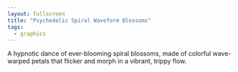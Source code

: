 ```yaml
---
layout: fullscreen
title: "Psychedelic Spiral Waveform Blossoms"
tags:
  - graphics
---
```


A hypnotic dance of ever-blooming spiral blossoms, made of colorful wave-warped petals that flicker and morph in a vibrant, trippy flow.

<canvas id="blossomCanvas" width="800" height="800"></canvas>
<script>
const canvas = document.getElementById('blossomCanvas');
const ctx = canvas.getContext('2d');
canvas.width = canvas.height = 800;
const W = canvas.width;
const H = canvas.height;
let t = 0;

/**
 * Returns a psychedelic color given an angle and a time.
 */
function rainbowColor(angle, time, alpha = 1) {
    // Hue shift for vibrant gradient
    let hue = ((angle * 180 / Math.PI) + time * 80) % 360;
    let sat = 75 + 25 * Math.sin(time + angle * 3);
    let light = 50 + 10 * Math.cos(angle * 2 - time * 1.2);
    return `hsla(${hue},${sat}%,${light}%,${alpha})`;
}

/**
 * Draw a morphing psychedelic spiral blossom with petals made from sine-warped curves.
 */
function drawBlossom(cx, cy, baseRadius, nPetals, globalPhase, layer, t) {
    ctx.save();
    ctx.translate(cx, cy);
    const steps = 200; // points per petal
    const petalPhase = globalPhase + layer * 2.2;
    const timeWobble = Math.sin(t * 0.85 + layer * 1.4) * 0.7;

    for (let p = 0; p < nPetals; p++) {
        ctx.beginPath();
        for (let i = 0; i <= steps; i++) {
            // Angle along petal
            let ang = Math.PI * i / steps;
            // Radial ripple per layer/petal
            let ripple =
                Math.sin(ang * 2 + t * 1.6 + p * 0.7 + layer * 0.5) * 0.25 +
                Math.cos(ang * 5 - t * 2.2 + layer * 1.1) * 0.12;
            // Dynamic petal length
            let R =
                baseRadius * (0.76 + 0.34 * Math.sin(t * 0.9 + layer * 2))
                + baseRadius * 0.25 * Math.sin(ang * 2 + timeWobble + t * 1.2);
            // Boundary of petal
            let r = R * (0.45 + 0.5 * Math.sin(ang + Math.cos(t * 0.5) * 0.3))
                * (1 + ripple * 0.4 + Math.sin(globalPhase + ang * 3 + t * 0.5) * 0.13);

            // Point around blossom
            let petalAng = ((2 * Math.PI) / nPetals) * p;
            let theta = petalAng + ang - Math.PI / 2
                + Math.sin(layer * 0.3 + t * 0.25) * 0.06;

            let x = Math.cos(theta) * r;
            let y = Math.sin(theta) * r;

            if (i === 0) ctx.moveTo(x, y);
            else ctx.lineTo(x, y);
        }
        ctx.closePath();
        let color = rainbowColor(petalPhase + p * 2.31, t + layer * 1.1, 0.6 + 0.3 * Math.sin(t + p));
        ctx.fillStyle = color;
        ctx.shadowColor = color;
        ctx.shadowBlur = 40 + 22 * Math.sin(t + p*0.43 + layer*0.8);
        ctx.globalAlpha = 0.85 + 0.12 * Math.sin(t * 1.7 + p + layer);
        ctx.fill();
    }
    ctx.restore();
}

function drawBackground(t) {
    // Subtle, shifting vignette
    let grad = ctx.createRadialGradient(W/2, H/2, 40 + 20*Math.sin(t*0.3), W/2, H/2, W/1.04);
    grad.addColorStop(0, "#232836");
    grad.addColorStop(1, `hsl(${170 + 40*Math.sin(t*0.2)},60%,10%)`);
    ctx.fillStyle = grad;
    ctx.fillRect(0,0,W,H);
}

// Master animation loop
function draw() {
    t += 0.016;
    drawBackground(t);

    // Blossom system in a spiral
    const nLayers = 8;
    const nPetals = 7 + Math.floor(2 * Math.sin(t*0.2));
    let spiralR = 190 + Math.sin(t*0.3)*25;

    for (let layer = nLayers-1; layer >= 0; layer--) {
        // Spiral arrangement and evolution over time
        let spiralAngle = t*0.20 + layer * 0.73 + Math.sin(t*0.8+layer)*0.3;
        let cx = W/2 + Math.cos(spiralAngle) * spiralR * (1 - layer * 0.11);
        let cy = H/2 + Math.sin(spiralAngle) * spiralR * (1 - layer * 0.11);

        let baseRadius = 95 - layer * 6.5 + Math.sin(t*0.416 + layer*2.7) * 18;

        let globalPhase = t * (0.45 + 0.04*layer) + Math.sin(layer*1.3 + t*0.417) * 0.5;

        drawBlossom(cx, cy, baseRadius, nPetals + ((layer%2)?1:0), globalPhase, layer, t);
    }

    // Center blossom, largest, on top
    drawBlossom(W/2, H/2, 105 + Math.sin(t*0.95)*12, 10 + Math.floor(Math.sin(t*0.5)*3), t*0.33, 0, t);
    requestAnimationFrame(draw);
}

draw();
</script>
